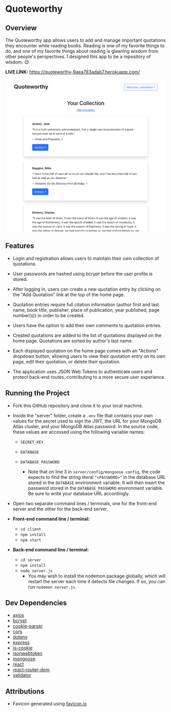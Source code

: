 # Quoteworthy

## Overview

The Quoteworthy app allows users to add and manage important quotations they encounter while reading books. Reading is one of my favorite things to do, and one of my favorite things about reading is gleaning wisdom from other people's perspectives. I designed this app to be a repository of wisdom. 😊

**LIVE LINK:** https://quoteworthy-9aea783adab7.herokuapp.com/

![](/homePageScreenshot.png)

## Features

-   Login and registration allows users to maintain their own collection of quotations.

-   User passwords are hashed using bcrypt before the user profile is stored.

-   After logging in, users can create a new quotation entry by clicking on the "Add Quotation" link at the top of the home page.

-   Quotation entries require full citation information (author first and last name, book title, publisher, place of publication, year published, page number(s)) in order to be created.

-   Users have the option to add their own comments to quotation entries.

-   Created quotations are added to the list of quotations displayed on the home page. Quotations are sorted by author's last name.

-   Each displayed quotation on the home page comes with an "Actions" dropdown button, allowing users to view their quotation entry on its own page, edit their quotation, or delete their quotation.

-   The application uses JSON Web Tokens to authenticate users and protect back-end routes, contributing to a more secure user experience.

## Running the Project

-   Fork this GitHub repository and clone it to your local machine.

-   Inside the "server" folder, create a `.env` file that contains your own values for the secret used to sign the JWT, the URL for your MongoDB Atlas cluster, and your MongoDB Atlas password. In the source code, these values are accessed using the following variable names:

    -   `SECRET_KEY`

    -   `DATABASE`

    -   `DATABASE_PASSWORD`

        -   Note that on line 3 in `server/config/mongoose.config`, the code expects to find the string literal `"<PASSWORD>"` in the database URL stored in the `DATABASE` environment variable. It will then insert the password stored in the `DATABASE_PASSWORD` environment variable. Be sure to write your database URL accordingly.

-   Open two separate command lines / terminals, one for the front-end server and the other for the back-end server.

-   **Front-end command line / terminal:**

    -   `cd client`
    -   `npm install`
    -   `npm start`

-   **Back-end command line / terminal:**
    -   `cd server`
    -   `npm install`
    -   `node server.js`
        -   You may wish to install the nodemon package globally, which will restart the server each time it detects file changes. If so, you can run `nodemon server.js`

## Dev Dependencies

-   [axios](https://www.npmjs.com/package/axios)
-   [bcrypt](https://www.npmjs.com/package/bcrypt)
-   [cookie-parser](https://www.npmjs.com/package/cookie-parser)
-   [cors](https://www.npmjs.com/package/cors)
-   [dotenv](https://www.npmjs.com/package/dotenv)
-   [express](https://www.npmjs.com/package/express)
-   [js-cookie](https://www.npmjs.com/package/js-cookie)
-   [jsonwebtoken](https://www.npmjs.com/package/jsonwebtoken)
-   [mongoose](https://www.npmjs.com/package/mongoose)
-   [react](https://www.npmjs.com/package/react)
-   [react-router-dom](https://www.npmjs.com/package/react-router-dom)
-   [validator](https://www.npmjs.com/package/validator)

## Attributions

-   Favicon generated using [favicon.io](https://favicon.io/favicon-generator/)
